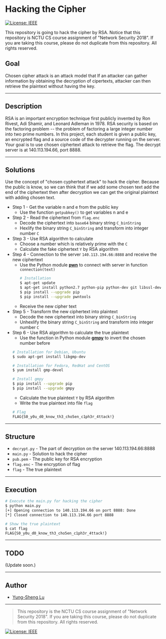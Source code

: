 # Hacking the Cipher

[![License: IEEE](https://img.shields.io/badge/License-CC%20BY--NC--SA%204.0-lightgrey.svg)](http://creativecommons.org/licenses/by-nc-sa/4.0/)

This repository is going to hack the cipher by RSA. Notice that this repository is NCTU CS course assignment of "Network Security 2018". If you are taking this course, please do not duplicate from this repository. All rights reserved.

## Goal

Chosen cipher attack is an attack model that If an attacker can gather information by obtaining the decryption of cipertexts, attacker can then retrieve the plaintext without having the key.

---
## Description

RSA is an important encryption technique first publicly invented by Ron Rivest, Adi Shamir, and Leonard Adleman in 1978. RSA security is based on the factoring problem -- the problem of factoring a large integer number into two prime numbers. In this project, each student is given a public key, an encrypted flag and a source code of the decrypter running on the server. Your goal is to use chosen ciphertext attack to retrieve the flag. The decrypt server is at 140.113.194.66, port 8888.

---
## Solutions

Use the concept of "chosen cyphertext attack" to hack the cipher. Because the public is know, so we can think that if we add some chosen text add the end of the ciphertext then after decryption we can get the original plaintext with adding chosen text.
* Step 1 - Get the variable n and e from the public key
    * Use the function `getpubkey()` to get variables n and e
* Step 2 - Read the ciphertext from `flag.enc`
    * Decode the ciphertext into `base64` binary string `C_binString`
    * Hexlify the binary string `C_binString` and transform into integer number `C`
* Step 3 - Use RSA algorithm to calculate
    * Choose a number which is relatively prime with the `C`
    * Calculate the fake ciphertext `Y` by RSA algorithm
* Step 4 - Connection to the server `140.113.194.66:8888` and receive the new ciphertext
    * Use the Python module [**pwn**](https://docs.pwntools.com/en/stable/about.html) to connect with server in function `connection(text)`
        ```bash
        # Installation
        $ apt-get update
        $ apt-get install python2.7 python-pip python-dev git libssl-dev libffi-dev build-essential
        $ pip install --upgrade pip
        $ pip install --upgrade pwntools
        ```
    * Receive the new cipher text
* Step 5 - Transform the new ciphertext into plaintext
    * Decode the new ciphertext into binary string `C_binString`
    * Unhexlify the binary string `C_binString` and transform into integer number `C`
* Step 6 - Use RSA algorithm to calculate the true plaintext
    * Use the function in Python module [**gmpy**](https://pypi.python.org/pypi/gmpy/1.15) to invert the chosen number before
    ```bash
    # Installation for Debian, Ubuntu
    $ sudo apt-get install libgmp-dev
    
    # Installation for Fedora, RedHat and CentOS
    $ yum install gmp-devel
    
    # Install gmpy
    $ pip install --upgrade pip
    $ pip install --upgrade gmpy
    ```
    * Calculate the true plaintext `Y` by RSA algorithm
    * Write the true plaintext into file `flag`
    ```bash
    # Flag
    FLAG{S0_y0u_d0_know_th3_cho5en_c1ph3r_4ttack!}
    ```

---
## Structure

* `decrypt.py` - The part of decryption on the server 140.113.194.66:8888
* `main.py` - Solution to hack the cipher
* `pub.pem` - The public key for RSA encryption
* `flag.enc` - The encryption of flag
* `flag` - The true plaintext

---
## Execution

```bash
# Execute the main.py for hacking the cipher
$ python main.py 
[+] Opening connection to 140.113.194.66 on port 8888: Done
[*] Closed connection to 140.113.194.66 port 8888

# Show the true plaintext
$ cat flag
FLAG{S0_y0u_d0_know_th3_cho5en_c1ph3r_4ttack!}
```

---
## TODO

(Update soon.)

---
## Author

* [Yung-Sheng Lu](https://github.com/yungshenglu)

---
> This repository is the NCTU CS course assignment of "Network Security 2018". If you are taking this course, please do not duplicate from this repository. All rights reserved.

[![License: IEEE](https://img.shields.io/badge/License-CC%20BY--NC--SA%204.0-lightgrey.svg)](http://creativecommons.org/licenses/by-nc-sa/4.0/)
